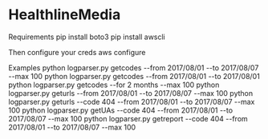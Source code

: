 # HealthlineMedia

Requirements
pip install boto3
pip install awscli
 
Then configure your creds
aws configure

Examples
python logparser.py getcodes --from 2017/08/01 --to 2017/08/07 --max 100
python logparser.py getcodes --from 2017/08/01 --to 2017/08/01
python logparser.py getcodes --for 2 months --max 100
python logparser.py geturls --from 2017/08/01 --to 2017/08/07 --max 100
python logparser.py geturls --code 404 --from 2017/08/01 --to 2017/08/07 --max 100
python logparser.py getUAs --code 404 --from 2017/08/01 --to 2017/08/07 --max 100
python logparser.py getreport --code 404 --from 2017/08/01 --to 2017/08/07 --max 100
